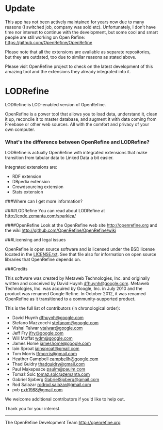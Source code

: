 # Update
This app has not been actively maintained for years now due to many reasons (I switched job, company was sold etc). Unfortunately, I don’t have time nor interest to continue with the development, but some cool and smart people are still working on Open Refine: https://github.com/OpenRefine/OpenRefine
 

Please note that all the extensions are available as separate repositories, but they are outdated, too due to similar reasons as stated above.

Please visit OpenRefine project to check on the latest development of this amazing tool and the extensions they already integrated into it.




# LODRefine

LODRefine is LOD-enabled version of OpenRefine. 


OpenRefine is a power tool that allows you to load data, understand it,
clean it up, reconcile it to master database, and augment it with data coming from
Freebase or other web sources. All with the comfort and privacy of 
your own computer.

### What's the difference between OpenRefine and LODRefine?
LODRefine is actually OpenRefine with integrated extensions that make transition from tabular data to Linked Data a bit easier.

Integrated extensions are:
- RDF extension
- DBpedia extension
- Crowdsourcing extension
- Stats extension

###Where can I get more information?

####LODRefine
You can read about LODRefine at http://code.zemanta.com/sparkica/

####OpenRefine
Look at the OpenRefine web site http://openrefine.org and the wiki http://github.com/OpenRefine/OpenRefine/wiki

###Licensing and legal issues

OpenRefine is open source software and is licensed under the BSD license
located in the [LICENSE.txt](LICENSE.txt). See that file also for information on open source
libraries that OpenRefine depends on.

###Credits

This software was created by Metaweb Technologies, Inc. and originally written
and conceived by David Huynh <dfhuynh@google.com>. Metaweb Technologies, Inc.
was acquired by Google, Inc. in July 2010 and the product was renamed Google Refine.
In October 2012, it was renamed OpenRefine as it transitioned to a 
community-supported product.

This is the full list of contributors (in chronological order):

 - David Huynh <dfhuynh@google.com>
 - Stefano Mazzocchi <stefanom@google.com>
 - Vishal Talwar <vtalwar@google.com> 
 - Jeff Fry <jfry@google.com>
 - Will Moffat <wdm@google.com>
 - James Home <jameshome@google.com>
 - Iain Sproat <iainsproat@gmail.com>
 - Tom Morris <tfmorris@gmail.com>
 - Heather Campbell <campbellh@google.com>
 - Thad Guidry <thadguidry@gmail.com>
 - Paul Makepeace <paulm@paulm.com>
 - Tomaž Šolc <tomaz.solc@zemanta.com>
 - Gabriel Sjoberg <GabrielSjoberg@gmail.com>
 - Rod Salazar <rodrod.salazar@gmail.com>
 - pxb <pxb1988@gmail.com>
 
We welcome additional contributors if you'd like to help out.

Thank you for your interest.

----
The OpenRefine Development Team
http://openrefine.org
